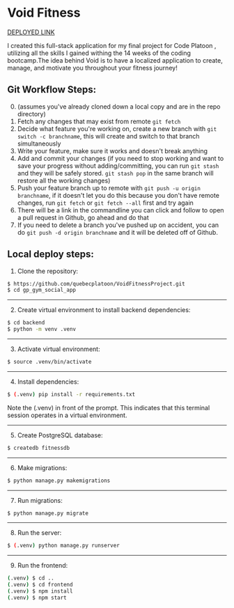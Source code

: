
# Void Fitness

[DEPLOYED LINK](https://strongestlink.herokuapp.com/#/)

I created this full-stack application for my final project for Code Platoon , utilizing all the skills I gained withing the 14 weeks of the coding bootcamp.The idea behind Void is to have a localized application to create, manage, and motivate you throughout your fitness journey!

## Git Workflow Steps:
0. (assumes you've already cloned down a local copy and are in the repo directory)
1. Fetch any changes that may exist from remote `git fetch`
2. Decide what feature you're working on, create a new branch with `git switch -c branchname`, this will create and switch to that branch simultaneously
3. Write your feature, make sure it works and doesn't break anything
4. Add and commit your changes (if you need to stop working and want to save your progress without adding/committing, you can run `git stash` and they will be safely stored.  `git stash pop` in the same branch will restore all the working changes)
5. Push your feature branch up to remote with `git push -u origin branchname`, if it doesn't let you do this because you don't have remote changes, run `git fetch` or `git fetch --all` first and try again
6. There will be a link in the commandline you can click and follow to open a pull request in Github, go ahead and do that
7. If you need to delete a branch you've pushed up on accident, you can do `git push -d origin branchname` and it will be deleted off of Github.
 
## Local deploy steps:
1. Clone the repository:

```sh
$ https://github.com/quebecplatoon/VoidFitnessProject.git
$ cd gp_gym_social_app
```

___

2. Create virtual environment to install backend dependencies:

```sh
$ cd backend
$ python -m venv .venv
```

___

3. Activate virtual environment:
```sh
$ source .venv/bin/activate
```

___

4. Install dependencies:

```sh
$ (.venv) pip install -r requirements.txt
```

Note the (.venv) in front of the prompt. This indicates that this terminal session operates in a virtual environment.

___

5. Create PostgreSQL database:
```sh
$ createdb fitnessdb
```

___

6. Make migrations:
```sh
$ python manage.py makemigrations
```

___

7. Run migrations:

```sh
$ python manage.py migrate
```

___

8. Run the server:

```sh
$ (.venv) python manage.py runserver
```
___

9. Run the frontend:

```sh
(.venv) $ cd ..
(.venv) $ cd frontend
(.venv) $ npm install 
(.venv) $ npm start
```


